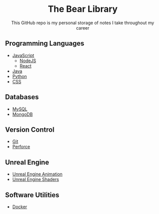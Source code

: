 <h1 align="center"> The Bear Library </h1>
<p align="center"> This GitHub repo is my personal storage of notes I take throughout my career </p>

<h2> Programming Languages </h2>

- [JavaScript](./Languages/javascript/javascript.md)
    - [NodeJS](./Languages/javascript/libraries/nodeJS.md)
    - [React](./Languages/javascript/libraries/react.md)
- [Java](./Languages/java.md)
- [Python](./Languages/python.md)
- [CSS](./Languages/css.md)

<h2> Databases </h2>

- [MySQL](./Databases/mySQL.md)
- [MongoDB](./Databases/mongoDB.md)

<h2> Version Control </h2>

- [Git](./Version%20Control/git.md)
- [Perforce](./Version%20Control/perforce.md)

<h2> Unreal Engine </h2>

- [Unreal Engine Animation](./Unreal%20Engine/Animation.md)
- [Unreal Engine Shaders](./Unreal%20Engine/Shaders.md)


<h2> Software Utilities </h2>

- [Docker](./Software%20Utilities/docker.md)
<!-- Researched Obsidian and Research -->